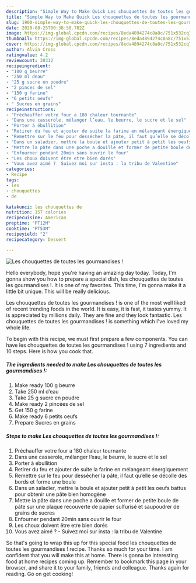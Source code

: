 ```yaml
---
description: "Simple Way to Make Quick Les chouquettes de toutes les gourmandises !"
title: "Simple Way to Make Quick Les chouquettes de toutes les gourmandises !"
slug: 1900-simple-way-to-make-quick-les-chouquettes-de-toutes-les-gourmandises
date: 2020-08-25T00:38:58.782Z
image: https://img-global.cpcdn.com/recipes/8eda4894274c8a8c/751x532cq70/les-chouquettes-de-toutes-les-gourmandises-photo-principale-de-la-recette.jpg
thumbnail: https://img-global.cpcdn.com/recipes/8eda4894274c8a8c/751x532cq70/les-chouquettes-de-toutes-les-gourmandises-photo-principale-de-la-recette.jpg
cover: https://img-global.cpcdn.com/recipes/8eda4894274c8a8c/751x532cq70/les-chouquettes-de-toutes-les-gourmandises-photo-principale-de-la-recette.jpg
author: Alvin Cross
ratingvalue: 4.2
reviewcount: 30312
recipeingredient:
- "100 g beurre"
- "250 ml deau"
- "25 g sucre en poudre"
- "2 pinces de sel"
- "150 g farine"
- "6 petits oeufs"
- " Sucres en grains"
recipeinstructions:
- "Préchauffer votre four a 180 chaleur tournante"
- "Dans une casserole, mélanger l’eau, le beurre, le sucre et le sel"
- "Porter à ébullition"
- "Retirer du feu et ajouter de suite la farine en mélangeant énergiquement"
- "Remettre sur le feu pour dessécher la pâte, il faut qu’elle se décolle des bords et forme une boule"
- "Dans un saladier, mettre la boule et ajouter petit à petit les oeufs battus pour obtenir une pâte bien homogène"
- "Mettre la pâte dans une poche a douille et former de petite boule de pâte sur une plaque recouverte de papier sulfurisé et saupoudrer de grains de sucres"
- "Enfourner pendant 20min sans ouvrir le four"
- "Les choux doivent être etre bien dorés"
- "Vous avez aimé ?  Suivez moi sur insta : la tribu de Valentine"
categories:
- Recipe
tags:
- les
- chouquettes
- de

katakunci: les chouquettes de 
nutrition: 157 calories
recipecuisine: American
preptime: "PT12M"
cooktime: "PT53M"
recipeyield: "2"
recipecategory: Dessert

---
```



![Les chouquettes de toutes les gourmandises !](https://img-global.cpcdn.com/recipes/8eda4894274c8a8c/751x532cq70/les-chouquettes-de-toutes-les-gourmandises-photo-principale-de-la-recette.jpg)

Hello everybody, hope you're having an amazing day today. Today, I'm gonna show you how to prepare a special dish, les chouquettes de toutes les gourmandises !. It is one of my favorites. This time, I'm gonna make it a little bit unique. This will be really delicious.

Les chouquettes de toutes les gourmandises ! is one of the most well liked of recent trending foods in the world. It is easy, it is fast, it tastes yummy. It is appreciated by millions daily. They are fine and they look fantastic. Les chouquettes de toutes les gourmandises ! is something which I've loved my whole life.




To begin with this recipe, we must first prepare a few components. You can have les chouquettes de toutes les gourmandises ! using 7 ingredients and 10 steps. Here is how you cook that.

<!--inarticleads1-->

##### The ingredients needed to make Les chouquettes de toutes les gourmandises !:

1. Make ready 100 g beurre
1. Take 250 ml d’eau
1. Take 25 g sucre en poudre
1. Make ready 2 pincées de sel
1. Get 150 g farine
1. Make ready 6 petits oeufs
1. Prepare  Sucres en grains




<!--inarticleads2-->

##### Steps to make Les chouquettes de toutes les gourmandises !:

1. Préchauffer votre four a 180 chaleur tournante
1. Dans une casserole, mélanger l’eau, le beurre, le sucre et le sel
1. Porter à ébullition
1. Retirer du feu et ajouter de suite la farine en mélangeant énergiquement
1. Remettre sur le feu pour dessécher la pâte, il faut qu’elle se décolle des bords et forme une boule
1. Dans un saladier, mettre la boule et ajouter petit à petit les oeufs battus pour obtenir une pâte bien homogène
1. Mettre la pâte dans une poche a douille et former de petite boule de pâte sur une plaque recouverte de papier sulfurisé et saupoudrer de grains de sucres
1. Enfourner pendant 20min sans ouvrir le four
1. Les choux doivent être etre bien dorés
1. Vous avez aimé ?  - Suivez moi sur insta : la tribu de Valentine




So that's going to wrap this up for this special food les chouquettes de toutes les gourmandises ! recipe. Thanks so much for your time. I am confident that you will make this at home. There is gonna be interesting food at home recipes coming up. Remember to bookmark this page in your browser, and share it to your family, friends and colleague. Thanks again for reading. Go on get cooking!
